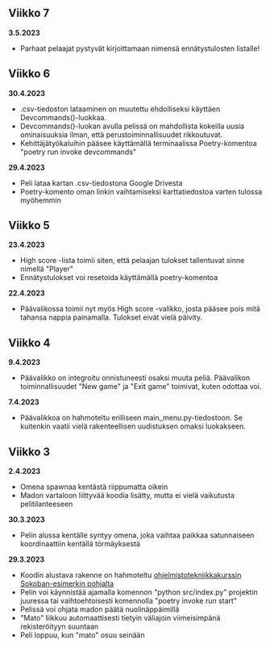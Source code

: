 ## Viikko 7

**3.5.2023**

- Parhaat pelaajat pystyvät kirjoittamaan nimensä ennätystulosten listalle!

## Viikko 6

**30.4.2023**

- .csv-tiedoston lataaminen on muutettu ehdolliseksi käyttäen Devcommands()-luokkaa.
- Devcommands()-luokan avulla pelissä on mahdollista kokeilla uusia ominaisuuksia ilman, että perustoiminnallisuudet rikkoutuvat.
- Kehittäjätyökaluihin pääsee käyttämällä terminaalissa Poetry-komentoa "poetry run invoke devcommands"

**29.4.2023**

- Peli lataa kartan .csv-tiedostona Google Drivesta
- Poetry-komento oman linkin vaihtamiseksi karttatiedostoa varten tulossa myöhemmin

## Viikko 5

**23.4.2023**

- High score -lista toimii siten, että pelaajan tulokset tallentuvat sinne nimellä "Player"
- Ennätystulokset voi resetoida käyttämällä poetry-komentoa

**22.4.2023**

- Päävalikossa toimii nyt myös High score -valikko, josta pääsee pois mitä tahansa nappia painamalla. Tulokset eivät vielä päivity.

## Viikko 4

**9.4.2023**

- Päävalikko on integroitu onnistuneesti osaksi muuta peliä. Päävalikon toiminnallisuudet "New game" ja "Exit game" toimivat, kuten odottaa voi.

**7.4.2023**

- Päävalikkoa on hahmoteltu erilliseen main_menu.py-tiedostoon. Se kuitenkin vaatii vielä rakenteellisen uudistuksen omaksi luokakseen.

## Viikko 3

**2.4.2023**

- Omena spawnaa kentästä riippumatta oikein
- Madon vartaloon liittyvää koodia lisätty, mutta ei vielä vaikutusta pelitilanteeseen

**30.3.2023**

- Pelin alussa kentälle syntyy omena, joka vaihtaa paikkaa satunnaiseen koordinaattiin kentällä törmäyksestä

**29.3.2023**

- Koodin alustava rakenne on hahmoteltu [ohjelmistotekniikkakurssin Sokoban-esimerkin pohjalta](https://github.com/ohjelmistotekniikka-hy/pygame-sokoban)
- Pelin voi käynnistää ajamalla komennon "python src/index.py" projektin juuressa tai vaihtoehtoisesti komennolla "poetry invoke run start"
- Pelissä voi ohjata madon päätä nuolinäppäimillä
- "Mato" liikkuu automaattisesti tietyin väliajoin viimeisimpänä rekisteröityyn suuntaan
- Peli loppuu, kun "mato" osuu seinään
